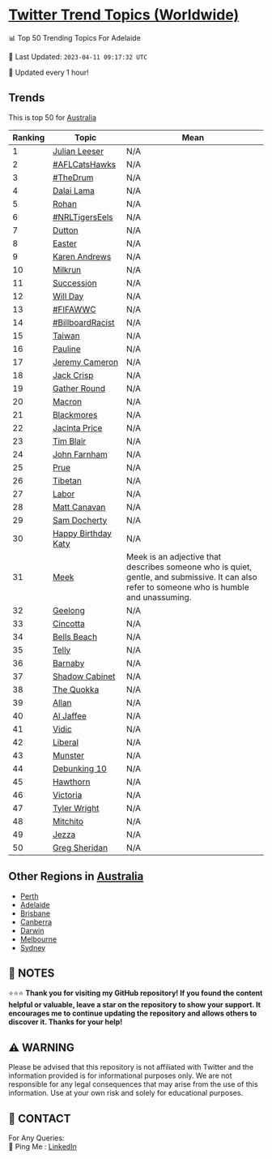 [Twitter Trend Topics (Worldwide)](https://github.com/ErcinDedeoglu/Twitter-Trend-Topics)
==========


📊 Top 50 Trending Topics For Adelaide

📆 Last Updated: `2023-04-11 09:17:32 UTC`

🔧 Updated every 1 hour!


## Trends

This is top 50 for [Australia](</Australia>)

| Ranking | Topic | Mean |
| ------- | ------------ | ------------ |
| 1 | [Julian Leeser](http://twitter.com/search?q=Julian+Leeser) | N/A |
| 2 | [#AFLCatsHawks](http://twitter.com/search?q=%23AFLCatsHawks) | N/A |
| 3 | [#TheDrum](http://twitter.com/search?q=%23TheDrum) | N/A |
| 4 | [Dalai Lama](http://twitter.com/search?q=Dalai+Lama) | N/A |
| 5 | [Rohan](http://twitter.com/search?q=Rohan) | N/A |
| 6 | [#NRLTigersEels](http://twitter.com/search?q=%23NRLTigersEels) | N/A |
| 7 | [Dutton](http://twitter.com/search?q=Dutton) | N/A |
| 8 | [Easter](http://twitter.com/search?q=Easter) | N/A |
| 9 | [Karen Andrews](http://twitter.com/search?q=Karen+Andrews) | N/A |
| 10 | [Milkrun](http://twitter.com/search?q=Milkrun) | N/A |
| 11 | [Succession](http://twitter.com/search?q=Succession) | N/A |
| 12 | [Will Day](http://twitter.com/search?q=Will+Day) | N/A |
| 13 | [#FIFAWWC](http://twitter.com/search?q=%23FIFAWWC) | N/A |
| 14 | [#BillboardRacist](http://twitter.com/search?q=%23BillboardRacist) | N/A |
| 15 | [Taiwan](http://twitter.com/search?q=Taiwan) | N/A |
| 16 | [Pauline](http://twitter.com/search?q=Pauline) | N/A |
| 17 | [Jeremy Cameron](http://twitter.com/search?q=Jeremy+Cameron) | N/A |
| 18 | [Jack Crisp](http://twitter.com/search?q=Jack+Crisp) | N/A |
| 19 | [Gather Round](http://twitter.com/search?q=Gather+Round) | N/A |
| 20 | [Macron](http://twitter.com/search?q=Macron) | N/A |
| 21 | [Blackmores](http://twitter.com/search?q=Blackmores) | N/A |
| 22 | [Jacinta Price](http://twitter.com/search?q=Jacinta+Price) | N/A |
| 23 | [Tim Blair](http://twitter.com/search?q=Tim+Blair) | N/A |
| 24 | [John Farnham](http://twitter.com/search?q=John+Farnham) | N/A |
| 25 | [Prue](http://twitter.com/search?q=Prue) | N/A |
| 26 | [Tibetan](http://twitter.com/search?q=Tibetan) | N/A |
| 27 | [Labor](http://twitter.com/search?q=Labor) | N/A |
| 28 | [Matt Canavan](http://twitter.com/search?q=Matt+Canavan) | N/A |
| 29 | [Sam Docherty](http://twitter.com/search?q=Sam+Docherty) | N/A |
| 30 | [Happy Birthday Katy](http://twitter.com/search?q=Happy+Birthday+Katy) | N/A |
| 31 | [Meek](http://twitter.com/search?q=Meek) | Meek is an adjective that describes someone who is quiet, gentle, and submissive. It can also refer to someone who is humble and unassuming. |
| 32 | [Geelong](http://twitter.com/search?q=Geelong) | N/A |
| 33 | [Cincotta](http://twitter.com/search?q=Cincotta) | N/A |
| 34 | [Bells Beach](http://twitter.com/search?q=Bells+Beach) | N/A |
| 35 | [Telly](http://twitter.com/search?q=Telly) | N/A |
| 36 | [Barnaby](http://twitter.com/search?q=Barnaby) | N/A |
| 37 | [Shadow Cabinet](http://twitter.com/search?q=Shadow+Cabinet) | N/A |
| 38 | [The Quokka](http://twitter.com/search?q=The+Quokka) | N/A |
| 39 | [Allan](http://twitter.com/search?q=Allan) | N/A |
| 40 | [Al Jaffee](http://twitter.com/search?q=Al+Jaffee) | N/A |
| 41 | [Vidic](http://twitter.com/search?q=Vidic) | N/A |
| 42 | [Liberal](http://twitter.com/search?q=Liberal) | N/A |
| 43 | [Munster](http://twitter.com/search?q=Munster) | N/A |
| 44 | [Debunking 10](http://twitter.com/search?q=Debunking+10) | N/A |
| 45 | [Hawthorn](http://twitter.com/search?q=Hawthorn) | N/A |
| 46 | [Victoria](http://twitter.com/search?q=Victoria) | N/A |
| 47 | [Tyler Wright](http://twitter.com/search?q=Tyler+Wright) | N/A |
| 48 | [Mitchito](http://twitter.com/search?q=Mitchito) | N/A |
| 49 | [Jezza](http://twitter.com/search?q=Jezza) | N/A |
| 50 | [Greg Sheridan](http://twitter.com/search?q=Greg+Sheridan) | N/A |



## Other Regions in [Australia](</Australia>)

* [Perth](</Australia/Perth.md>)
* [Adelaide](</Australia/Adelaide.md>)
* [Brisbane](</Australia/Brisbane.md>)
* [Canberra](</Australia/Canberra.md>)
* [Darwin](</Australia/Darwin.md>)
* [Melbourne](</Australia/Melbourne.md>)
* [Sydney](</Australia/Sydney.md>)



## 📝 NOTES

⭐⭐⭐ **Thank you for visiting my GitHub repository! If you found the content helpful or valuable, leave a star on the repository to show your support. It encourages me to continue updating the repository and allows others to discover it. Thanks for your help!**


## ⚠️ WARNING

Please be advised that this repository is not affiliated with Twitter and the information provided is for informational purposes only. We are not responsible for any legal consequences that may arise from the use of this information. Use at your own risk and solely for educational purposes.


## 📨 CONTACT

 For Any Queries:  
            🏓 Ping Me : [LinkedIn](https://www.linkedin.com/in/ercindedeoglu/)
